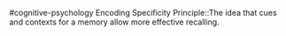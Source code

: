 #cognitive-psychology 
Encoding Specificity Principle::The idea that cues and contexts for a memory allow more effective recalling.
<!--SR:!2024-04-07,1,230-->